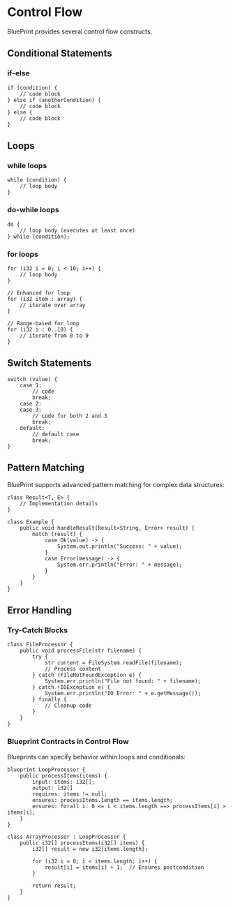# Control Flow

BluePrint provides several control flow constructs.

## Conditional Statements

### if-else

```blueprint
if (condition) {
    // code block
} else if (anotherCondition) {
    // code block
} else {
    // code block
}
```

## Loops

### while loops

```blueprint
while (condition) {
    // loop body
}
```

### do-while loops

```blueprint
do {
    // loop body (executes at least once)
} while (condition);
```

### for loops

```blueprint
for (i32 i = 0; i < 10; i++) {
    // loop body
}

// Enhanced for loop
for (i32 item : array) {
    // iterate over array
}

// Range-based for loop
for (i32 i : 0..10) {
    // iterate from 0 to 9
}
```

## Switch Statements

```blueprint
switch (value) {
    case 1:
        // code
        break;
    case 2:
    case 3:
        // code for both 2 and 3
        break;
    default:
        // default case
        break;
}
```

## Pattern Matching

BluePrint supports advanced pattern matching for complex data structures:

```blueprint
class Result<T, E> {
    // Implementation details
}

class Example {
    public void handleResult(Result<String, Error> result) {
        match (result) {
            case Ok(value) -> {
                System.out.println("Success: " + value);
            }
            case Error(message) -> {
                System.err.println("Error: " + message);
            }
        }
    }
}
```

## Error Handling

### Try-Catch Blocks

```blueprint
class FileProcessor {
    public void processFile(str filename) {
        try {
            str content = FileSystem.readFile(filename);
            // Process content
        } catch (FileNotFoundException e) {
            System.err.println("File not found: " + filename);
        } catch (IOException e) {
            System.err.println("IO Error: " + e.getMessage());
        } finally {
            // Cleanup code
        }
    }
}
```

### Blueprint Contracts in Control Flow

Blueprints can specify behavior within loops and conditionals:

```blueprint
blueprint LoopProcessor {
    public processItems(items) {
        input: items: i32[];
        output: i32[]
        requires: items != null;
        ensures: processItems.length == items.length;
        ensures: forall i: 0 <= i < items.length ==> processItems[i] > items[i];
    }
}

class ArrayProcessor : LoopProcessor {
    public i32[] processItems(i32[] items) {
        i32[] result = new i32[items.length];
        
        for (i32 i = 0; i < items.length; i++) {
            result[i] = items[i] + 1;  // Ensures postcondition
        }
        
        return result;
    }
}
```
